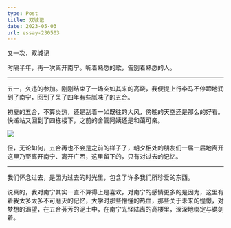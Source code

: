 ```yaml
---
type: Post
title: 双城记
date: 2023-05-03
url: essay-230503
---
```


又一次，双城记

时隔半年，再一次离开南宁。听着熟悉的歌，告别着熟悉的人。

---

五一，久违的参加。刚刚结束了一场突如其来的高烧，我便提上行李马不停蹄地润到了南宁，回到了呆了四年有些腻味了的五合。

初夏的五合，不算炎热，还是刮着一如既往的大风，傍晚的天空还是那么的好看。快递站又回到了四栋楼下，之前的舍管阿姨还是和蔼可亲。

![](https://imgur.lzmun.com/picgo/2023/202305032147861.jpeg_itp)

但，无论如何，五合再也不会是之前的样子了，朝夕相处的朋友们一届一届地离开这里乃至离开南宁、离开广西，这里留下的，只有对过去的记忆。

---

我们怀念过去，是因为过去的时光里，包含了许多我们所珍爱的东西。

说真的，我对南宁其实一直不算得上是喜欢，对南宁的感情更多的是因为，这里有着我太多太多不可磨灭的记忆，大学时那些懵懂的热血，那些关于未来的憧憬，对梦想的渴望，在五合芬芳的泥土中，在南宁光怪陆离的高楼里，深深地绑定与镌刻着。
